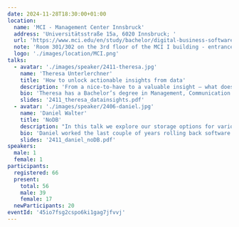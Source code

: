 ```yaml
---
date: 2024-11-28T18:30:00+01:00
location:
  name: 'MCI - Management Center Innsbruck'
  address: 'Universitätsstraße 15a, 6020 Innsbruck; '
  url: 'https://www.mci.edu/en/study/bachelor/digital-business-software-engineering'
  note: 'Room 301/302 on the 3rd floor of the MCI I building - entrance on the west side of the building'
  logo: './images/location/MCI.png'
talks:
  - avatar: './images/speaker/2411-theresa.jpg'
    name: 'Theresa Unterlerchner'
    title: 'How to unlock actionable insights from data'
    description: 'From a nice-to-have to a valuable insight — what does it really take to turn raw data into something actionable? In this session, I will take you on a journey through the process of transforming unstructured data into clear, business-driving insights. We’ll explore how to identify client needs, gather data from diverse sources, use powerful ETL/ELT tools and visualize the outcome with PowerBI.'
    bio: 'Theresa has a Bachelor’s degree in Management, Communication & IT from MCI Innsbruck, and a Master’s in Business Analytics & Big Data. After almost four years of analytical consulting for major Amazon advertisers, she shifted to freelancing, focusing on data analysis, consulting, and visualization. Outside of work, Theresa is an avid adventurer, spending her free time hiking/skiing in the mountains or catching waves, whether at the Eisbach in Munich or the ocean.'
    slides: '2411_theresa_datainsights.pdf'
  - avatar: './images/speaker/2406-daniel.jpg'
    name: 'Daniel Walter'
    title: 'NoDB'
    description: "In this talk we explore our storage options for various datasets and access patterns. We'll compare performance using micro-benchmarks, profiling, and load-testing and give a quick introduction on how to do that."
    bio: 'Daniel worked the last couple of years rolling back software at Google. While he left SRE behind him, he still occasionally rants about the state of software release processes.'
    slides: '2411_daniel_noDB.pdf'
speakers:
  male: 1
  female: 1
participants:
  registered: 66
  present:
    total: 56
    male: 39
    female: 17
  newParticipants: 20
eventId: '45io7fsg2cspo6ki1gag7jfvvj'
---
```

